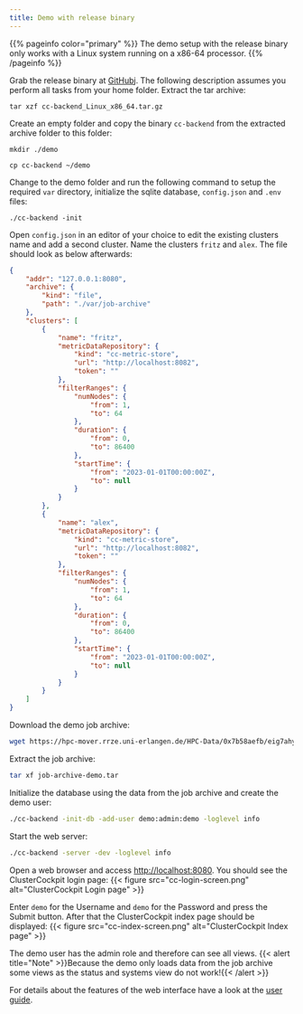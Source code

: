 ```yaml
---
title: Demo with release binary
---
```

{{% pageinfo color="primary" %}}
The demo setup with the release binary only works with a Linux system running on a x86-64 processor.
{{% /pageinfo %}}

Grab the release binary at [GitHub](https://github.com/ClusterCockpit/cc-backend/releases)j.
The following description assumes you perform all tasks from your home folder.
Extract the tar archive:
```shell
tar xzf cc-backend_Linux_x86_64.tar.gz
```
Create an empty folder and copy the binary `cc-backend` from the extracted archive folder to this folder:
```shell
mkdir ./demo
```
```shell
cp cc-backend ~/demo
```
Change to the demo folder and run the following command to setup the required `var`
directory, initialize the sqlite database, `config.json` and `.env` files:
```shell
./cc-backend -init
```
Open `config.json` in an editor of your choice to edit the existing clusters
name and add a second cluster. Name the clusters `fritz` and `alex`. The file
should look as below afterwards:
```json {linenos=table,hl_lines=[9,31]}
{
    "addr": "127.0.0.1:8080",
    "archive": {
        "kind": "file",
        "path": "./var/job-archive"
    },
    "clusters": [
        {
            "name": "fritz",
            "metricDataRepository": {
                "kind": "cc-metric-store",
                "url": "http://localhost:8082",
                "token": ""
            },
            "filterRanges": {
                "numNodes": {
                    "from": 1,
                    "to": 64
                },
                "duration": {
                    "from": 0,
                    "to": 86400
                },
                "startTime": {
                    "from": "2023-01-01T00:00:00Z",
                    "to": null
                }
            }
        },
        {
            "name": "alex",
            "metricDataRepository": {
                "kind": "cc-metric-store",
                "url": "http://localhost:8082",
                "token": ""
            },
            "filterRanges": {
                "numNodes": {
                    "from": 1,
                    "to": 64
                },
                "duration": {
                    "from": 0,
                    "to": 86400
                },
                "startTime": {
                    "from": "2023-01-01T00:00:00Z",
                    "to": null
                }
            }
        }
    ]
}
```

Download the demo job archive:
```bash
wget https://hpc-mover.rrze.uni-erlangen.de/HPC-Data/0x7b58aefb/eig7ahyo6fo2bais0ephuf2aitohv1ai/job-archive-demo.tar
```
Extract the job archive:
```bash
tar xf job-archive-demo.tar
```
Initialize the database using the data from the job archive and create the demo user:
```bash
./cc-backend -init-db -add-user demo:admin:demo -loglevel info
```
Start the web server:
```bash
./cc-backend -server -dev -loglevel info
```
Open a web browser and access [http://localhost:8080](http://localhost:8080).
You should see the ClusterCockpit login page:
{{< figure src="cc-login-screen.png" alt="ClusterCockpit Login page" >}}

Enter `demo` for the Username and `demo` for the Password and press the Submit button. After that the ClusterCockpit index page should be displayed:
{{< figure src="cc-index-screen.png" alt="ClusterCockpit Index page" >}}

The demo user has the admin role and therefore can see all views.
{{< alert title="Note" >}}Because the demo only loads data from the job archive some views as the status and systems view do not work!{{< /alert >}}

For details about the features of the web interface have a look at the [user guide](/docs/userguide).



